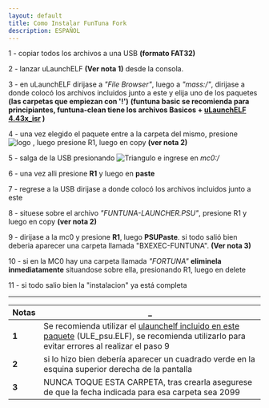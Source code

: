 ```yaml
---
layout: default
title: Como Instalar FunTuna Fork
description: ESPAÑOL
---
```


1  - copiar todos los archivos a una USB __(formato FAT32)__

2  - lanzar uLaunchELF __(Ver nota 1)__ desde la consola.

3  - en uLaunchELF dirijase a _"File Browser"_, luego a _"mass:/"_, dirijase a donde colocó los archivos incluidos junto a este y elija uno de los paquetes __(las carpetas que empiezan con '!')__ __(funtuna basic se recomienda para principiantes, funtuna-clean tiene los archivos Basicos + [uLaunchELF 4.43x_isr](https://github.com/israpps/wLaunchELF_ISR) )__

4  - una vez elegido el paquete entre a la carpeta del mismo, presione ![logo](https://github.com/israpps/Funtuna-Fork/blob/main/logos%20%26%20others/PAD/SQUARE.PNG "cuadrado") , luego presione R1, luego en copy __(ver nota 2)__

5  - salga de la USB presionando ![Triangulo](https://github.com/israpps/Funtuna-Fork/blob/main/logos%20%26%20others/PAD/TRIANGLE.PNG) e ingrese en _mc0:/_

6  - una vez alli presione __R1__ y luego en __paste__

7  - regrese a la USB dirijase a donde colocó los archivos incluidos junto a este

8  - situese sobre el archivo _"FUNTUNA-LAUNCHER.PSU"_, presione R1 y luego en copy __(ver nota 2)__

9  - dirijase a la mc0 y presione __R1__, luego __PSUPaste__. si todo salió bien deberia aparecer una carpeta llamada "BXEXEC-FUNTUNA". __(Ver nota 3)__

10 - si en la MC0 hay una carpeta llamada _"FORTUNA"_ __eliminela inmediatamente__ situandose sobre ella, presionando R1, luego en delete

11 - si todo salio bien la "instalacion" ya está completa








*******************************************************************************************************************************************************
Notas | _ 
---------|-------------------------
**1** | Se recomienda utilizar el [ulaunchelf incluido en este paquete](https://github.com/israpps/Funtuna-Fork/blob/main/__Release/ULE_psu.ELF) (ULE_psu.ELF), se recomienda utilizarlo para evitar errores al realizar el paso 9
**2** | si lo hizo bien debería aparecer un cuadrado verde en la esquina superior derecha de la pantalla
**3** | NUNCA TOQUE ESTA CARPETA, tras crearla asegurese de que la fecha indicada para esa carpeta sea 2099
